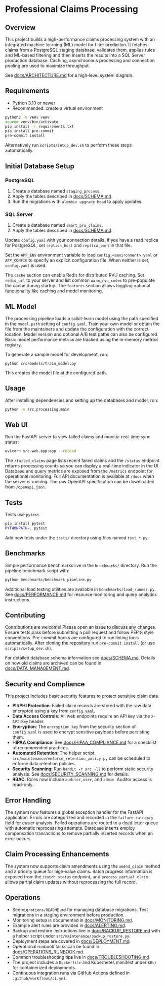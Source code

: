 # Professional Claims Processing

## Overview
This project builds a high-performance claims processing system with an integrated machine learning (ML) model for filter prediction. It fetches claims from a PostgreSQL staging database, validates them, applies rules and ML-based filtering and then inserts the results into a SQL Server production database. Caching, asynchronous processing and connection pooling are used to maximize throughput.

See [docs/ARCHITECTURE.md](docs/ARCHITECTURE.md) for a high-level system diagram.

## Requirements
- Python 3.10 or newer
- Recommended: create a virtual environment

```bash
python3 -m venv venv
source venv/bin/activate
pip install -r requirements.txt
pip install pre-commit
pre-commit install
```

Alternatively run `scripts/setup_dev.sh` to perform these steps automatically.

## Initial Database Setup
### PostgreSQL
1. Create a database named `staging_process`.
2. Apply the tables described in [docs/SCHEMA.md](docs/SCHEMA.md).
 3. Run the migrations with `alembic upgrade head` to apply updates.

### SQL Server
1. Create a database named `smart_pro_claims`.
2. Apply the tables described in [docs/SCHEMA.md](docs/SCHEMA.md).

Update `config.yaml` with your connection details.
If you have a read replica for PostgreSQL, set `replica_host` and `replica_port` in that file.

Set the `APP_ENV` environment variable to load `config.<environment>.yaml` or
`APP_CONFIG` to specify an explicit configuration file. When neither is set,
`config.yaml` is used.

The `cache` section can enable Redis for distributed RVU caching. Set `redis_url`
to your server and list common `warm_rvu_codes` to pre-populate the cache during
startup.
The `features` section allows toggling optional functionality like caching and model monitoring.

## ML Model
The processing pipeline loads a scikit-learn model using the path specified in the `model.path` setting of `config.yaml`. Train your own model or obtain the file from the maintainers and update the configuration with the correct location.
Model version and optional A/B test paths can also be configured. Basic model performance metrics are tracked using the in-memory metrics registry.

To generate a sample model for development, run:
```
python src/models/train_model.py
```
This creates the model file at the configured path.

## Usage
After installing dependencies and setting up the databases and model, run:

```bash
python -m src.processing.main
```

## Web UI
Run the FastAPI server to view failed claims and monitor real-time sync status:

```bash
uvicorn src.web.app:app --reload
```

The `/failed_claims` page lists recent failed claims and the `/status` endpoint
returns processing counts so you can display a real-time indicator in the UI.
Database and query metrics are exposed from the `/metrics` endpoint for
operational monitoring. Full API documentation is available at
`/docs` when the server is running. The raw OpenAPI specification can be
downloaded from `/openapi.json`.

## Tests
Tests use `pytest`.

```bash
pip install pytest
PYTHONPATH=. pytest
```

Add new tests under the `tests/` directory using files named `test_*.py`.

## Benchmarks
Simple performance benchmarks live in the `benchmarks/` directory.
Run the pipeline benchmark script with:

```bash
python benchmarks/benchmark_pipeline.py
```
Additional load testing utilities are available in `benchmarks/load_runner.py`.
See [docs/PERFORMANCE.md](docs/PERFORMANCE.md) for resource monitoring and query
analytics instructions.

## Contributing
Contributions are welcome! Please open an issue to discuss any changes. Ensure tests pass before submitting a pull request and follow PEP 8 style conventions.
Pre-commit hooks are configured to run linting tools automatically. After cloning the repository run `pre-commit install` (or use `scripts/setup_dev.sh`).

For detailed database schema information see [docs/SCHEMA.md](docs/SCHEMA.md).
Details on how old claims are archived can be found in
[docs/DATA_MANAGEMENT.md](docs/DATA_MANAGEMENT.md).

## Security and Compliance
This project includes basic security features to protect sensitive claim data.

- **PII/PHI Protection**: Failed claim records are stored with the raw data encrypted using
  a key from `config.yaml`.
- **Data Access Controls**: All web endpoints require an API key via the `X-API-Key` header.
- **Encryption**: The `encryption_key` from the security section of `config.yaml` is used to
  encrypt sensitive payloads before persisting them.
- **HIPAA Compliance**: See [docs/HIPAA_COMPLIANCE.md](docs/HIPAA_COMPLIANCE.md) for a checklist
  of recommended practices.
- **Automated Retention**: The helper script `src/maintenance/enforce_retention_policy.py`
  can be scheduled to enforce data retention policies.
- **Security Scanning**: Run `bandit -r src -ll` to perform static security analysis. See
  [docs/SECURITY_SCANNING.md](docs/SECURITY_SCANNING.md) for details.
- **RBAC**: Roles now include `auditor`, `user`, and `admin`. Auditor access is read-only.

## Error Handling
The system now features a global exception handler for the FastAPI application.
Errors are categorized and recorded in the `failure_category` field for easier
analysis. Failed operations are routed to a dead letter queue with automatic
reprocessing attempts. Database inserts employ compensation transactions to
remove partially inserted records when an error occurs.

## Claim Processing Enhancements
The system now supports claim amendments using the `amend_claim` method and a
priority queue for high‑value claims. Batch progress information is exposed from
the `/batch_status` endpoint, and `process_partial_claim` allows partial claim
updates without reprocessing the full record.


## Operations
- See `migrations/README.md` for managing database migrations. Test migrations in a staging environment before production.
- Monitoring setup is documented in [docs/MONITORING.md](docs/MONITORING.md).
- Example alert rules are provided in [docs/ALERTING.md](docs/ALERTING.md).
- Backup and restore instructions live in [docs/BACKUP_RESTORE.md](docs/BACKUP_RESTORE.md) with a helper script under `src/maintenance/backup_restore.py`.
- Deployment steps are covered in [docs/DEPLOYMENT.md](docs/DEPLOYMENT.md).
- Operational runbook tasks can be found in [docs/OPERATIONS_RUNBOOK.md](docs/OPERATIONS_RUNBOOK.md).
- Common troubleshooting tips live in [docs/TROUBLESHOOTING.md](docs/TROUBLESHOOTING.md).
- The project includes a `Dockerfile` and Kubernetes manifest under `k8s/` for containerized deployments.
- Continuous integration runs via GitHub Actions defined in `.github/workflows/ci.yml`.
